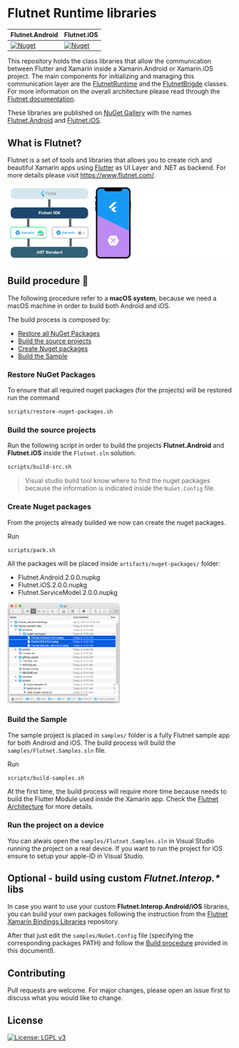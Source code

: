 # Flutnet Runtime libraries

| Flutnet.Android                                                                                             | Flutnet.iOS                                                                                         |
| ----------------------------------------------------------------------------------------------------------- | --------------------------------------------------------------------------------------------------- |
| [![Nuget](https://img.shields.io/nuget/v/Flutnet.Android)](https://www.nuget.org/packages/Flutnet.Android/) | [![Nuget](https://img.shields.io/nuget/v/Flutnet.iOS)](https://www.nuget.org/packages/Flutnet.iOS/) |

This repository holds the class libraries that allow the communication between Flutter and Xamarin inside a Xamarin.Android or Xamarin.iOS project. The main components for initializing and managing this communication layer are the [FlutnetRuntime](https://www.flutnet.com/Documentation/Reference/Flutnet-Runtime) and the [FlutnetBrigde](https://www.flutnet.com/Documentation/Reference/Flutnet-Bridge) classes. For more information on the overall architecture please read through the [Flutnet documentation](https://www.flutnet.com/Documentation/Introduction/Flutnet-Architecture).

These libraries are published on [NuGet Gallery](https://www.nuget.org/) with the names [Flutnet.Android](https://www.nuget.org/packages/Flutnet.Android/) and [Flutnet.iOS](https://www.nuget.org/packages/Flutnet.iOS/).

## What is Flutnet?

Flutnet is a set of tools and libraries that allows you to create rich and beautiful Xamarin apps using [Flutter](https://flutter.dev/) as UI Layer and .NET as backend. For more details please visit https://www.flutnet.com/.

<div style="background-color:white; padding:0%; margin-bottom: 3%;">
<img src="github_assets/how_flutnet_works_r2.png" width="35%" style="background-color:white; padding:1.2%;" />
<img src="github_assets/flutter_embedding.png" width="17.5%" style="background-color:white; padding:0px;" />
</div>

## Build procedure :hammer:

The following procedure refer to a **macOS system**, because we need a macOS machine in order to build both Android and iOS.

The build process is composed by:
 - [Restore all NuGet Packages](#restore-all-nuget-packages)
 - [Build the source projects](#build-the-source-projects)
 - [Create Nuget packages](#create-nuget-packages)
 - [Build the Sample](#build-the-sample)

### Restore NuGet Packages

To ensure that all required nuget packages (for the projects) will be restored run the command

```sh
scripts/restore-nuget-packages.sh
```

### Build the source projects

Run the following script in order to build the projects **Flutnet.Android** and **Flutnet.iOS** inside the `Flutnet.sln` solution.

```sh
scripts/build-src.sh
```

>Visual studio build tool know where to find the nuget packages because the information is indicated inside the `NuGet.Config` file.

### Create Nuget packages

From the projects already builded we now can create the nuget packages.

Run
```sh
scripts/pack.sh
```

All the packages will be placed inside `artifacts/nuget-packages/` folder:
- Flutnet.Android.2.0.0.nupkg
- Flutnet.iOS.2.0.0.nupkg
- Flutnet.ServiceModel.2.0.0.nupkg

<img src="github_assets/packages.png" width="50%" />

### Build the Sample

The sample project is placed in `samples/` folder is a fully Flutnet sample app for both Android and iOS. The build process will build the `samples/Flutnet.Samples.sln` file.

Run
```sh
scripts/build-samples.sh
```

At the first time, the build process will require more time because needs to build the Flutter Module used inside the Xamarin app. Check the [Flutnet Architecture](https://www.flutnet.com/Documentation/Introduction/Flutnet-Architecture) for more details.

### Run the project on a device

You can alwais open the `samples/Flutnet.Samples.sln` in Visual Studio running the project on a real device. If you want to run the project for iOS ensure to setup your apple-ID in Visual Studio.

## Optional - build using custom _Flutnet.Interop.*_ libs

In case you want to use your custom **Flutnet.Interop.Android/iOS** libraries, you can build your own packages following the instruction from the [Flutnet Xamarin Bindings Libraries](https://github.com/flutnet/flutnet_xamarin-bindings) repository.

After that just edit the `samples/NuGet.Config`  file (specifying the corresponding packages PATH) and follow the [Build procedure](#build-procedure-hammer) provided in this documentß.


## Contributing

Pull requests are welcome. For major changes, please open an issue first to discuss what you would like to change.

## License

[![License: LGPL v3](https://img.shields.io/badge/License-LGPL%20v3-blue.svg)](https://www.gnu.org/licenses/lgpl-3.0)